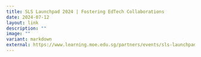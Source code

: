 ```yaml
---
title: SLS Launchpad 2024 | Fostering EdTech Collaborations
date: 2024-07-12
layout: link
description: ""
image: ""
variant: markdown
external: https://www.learning.moe.edu.sg/partners/events/sls-launchpad-2024/
---
```

